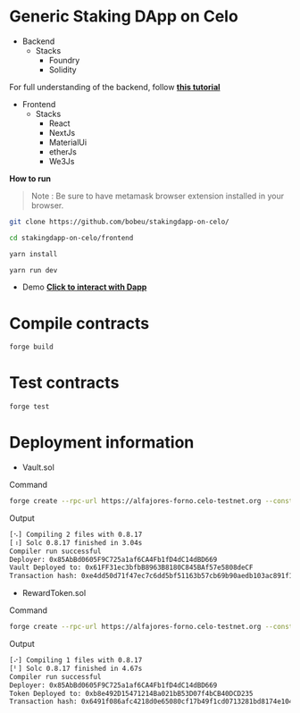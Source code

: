 # Generic Staking DApp on Celo

- Backend
  - Stacks
    - Foundry
    - Solidity

For full understanding of the backend, follow **[this tutorial]()**

- Frontend
  - Stacks
    - React
    - NextJs
    - MaterialUi
    - etherJs
    - We3Js

**How to run**
> Note : Be sure to have metamask browser extension installed in  your browser.

```bash
git clone https://github.com/bobeu/stakingdapp-on-celo/
```

```bash
cd stakingdapp-on-celo/frontend
```

```bash
yarn install
```

```bash
yarn run dev
```

- Demo
**[Click to interact with Dapp]()**

# Compile contracts
```bash
forge build
```

# Test contracts
```bash
forge test
```

# Deployment information
- Vault.sol

Command
```bash 
forge create --rpc-url https://alfajores-forno.celo-testnet.org --constructor-args 10000000000000000000 2 --private-key <paste your private key here> src/Vault.sol:Vault
```
Output
```bash
[⠢] Compiling 2 files with 0.8.17
[⠰] Solc 0.8.17 finished in 3.04s
Compiler run successful
Deployer: 0x85AbBd0605F9C725a1af6CA4Fb1fD4dC14dBD669
Vault Deployed to: 0x61FF31ec3bfbB8963B8180C845BAf57e5808deCF
Transaction hash: 0xe4dd50d71f47ec7c6dd5bf51163b57cb69b90aedb103ac891f18b19153175d9f
```

- RewardToken.sol

Command
```bash 
forge create --rpc-url https://alfajores-forno.celo-testnet.org --constructor-args 10000000000000000000 2 --private-key <paste your private key here> src/Vault.sol:Vault
```
Output
```bash
[⠔] Compiling 1 files with 0.8.17
[⠃] Solc 0.8.17 finished in 4.67s
Compiler run successful
Deployer: 0x85AbBd0605F9C725a1af6CA4Fb1fD4dC14dBD669
Token Deployed to: 0xb8e492D15471214Ba021bB53D07f4bCB40DCD235
Transaction hash: 0x6491f086afc4218d0e65080cf17b49f1cd0713281bd8174e1046234a770f54ba
```